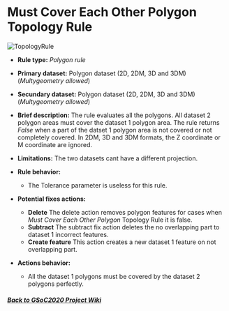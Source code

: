 # Must Cover Each Other Polygon Topology Rule
![TopologyRule]()
* **Rule type:** *Polygon rule*
* **Primary dataset:** Polygon dataset (2D, 2DM, 3D and 3DM) (*Multygeometry allowed*)
* **Secundary dataset:** Polygon dataset (2D, 2DM, 3D and 3DM) (*Multygeometry allowed*)


* **Brief description:** The rule evaluates all the polygons. All dataset 2 polygon areas  must cover the dataset 1 polygon area. The rule returns *False* when a part of the datset 1 polygon area is not covered or not completely covered. In 2DM, 3D and 3DM formats, the Z coordinate or M coordinate are ignored.
* **Limitations:** The two datasets cant have a different projection.
* **Rule behavior:** 
  - The Tolerance parameter is useless for this rule.
  
* **Potential fixes actions:** 
  - **Delete** The delete action removes polygon features for cases when *Must Cover Each Other Polygon* Topology Rule it is false.
  - **Subtract** The subtract fix action deletes the no overlapping part to dataset 1 incorrect features. 
  - **Create feature** This action creates a new dataset 1 feature on not overlapping part.
* **Actions behavior:**
  - All the dataset 1 polygons must be covered by the dataset 2 polygons perfectly.

#### [*Back to GSoC2020 Project Wiki*](https://github.com/jolicar/GSoC2020/wiki/GSoC2020-New-rules-for-the-Topology-Framework-in-gvSIG-Desktop)